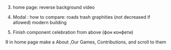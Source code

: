 

3. home page: reverse background video
  
7. Modal : how to compare:
   roads
   trash
   graphities (not decreased if allowed)
   modern building


8. Finish component
  celebration from above (фон конфети)

9 in home page make a About ,Our Games, Contributions, and scroll to them
